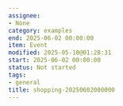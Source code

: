 ```yaml
---
assignee:
- None
category: examples
end: 2025-06-02 00:00:00
item: Event
modified: 2025-05-10@01:28:31
start: 2025-06-02 00:00:00
status: Not started
tags:
- general
title: shopping-20250602000000
---
```


